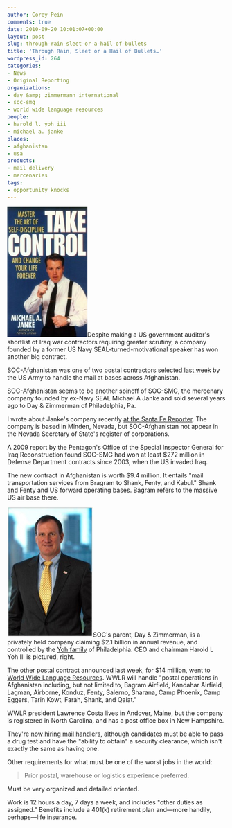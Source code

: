```yaml
---
author: Corey Pein
comments: true
date: 2010-09-20 10:01:07+00:00
layout: post
slug: through-rain-sleet-or-a-hail-of-bullets
title: 'Through Rain, Sleet or a Hail of Bullets…'
wordpress_id: 264
categories:
- News
- Original Reporting
organizations:
- day &amp; zimmermann international
- soc-smg
- world wide language resources
people:
- harold l. yoh iii
- michael a. janke
places:
- afghanistan
- usa
products:
- mail delivery
- mercenaries
tags:
- opportunity knocks
---
```


![](/images/2010/09/SOC-SMG-michael-a-janke-185x300.jpg)Despite making a US government auditor's shortlist of Iraq war contractors requiring greater scrutiny, a company founded by a former US Navy SEAL-turned-motivational speaker has won another big contract.

SOC-Afghanistan was one of two postal contractors [selected last week](http://www.defense.gov/contracts/contract.aspx?contractid=4365) by the US Army to handle the mail at bases across Afghanistan.

SOC-Afghanistan seems to be another spinoff of SOC-SMG, the mercenary company founded by ex-Navy SEAL Michael A Janke and sold several years ago to Day & Zimmerman of Philadelphia, Pa.  <!-- more -->

I wrote about Janke's company recently [at the Santa Fe Reporter](http://www.sfreporter.com/santafe/article-5648-money-machine.html). The company is based in Minden, Nevada, but SOC-Afghanistan not appear in the Nevada Secretary of State's register of corporations. 

A 2009 report by the Pentagon's Office of the Special Inspector General for Iraq Reconstruction found SOC-SMG had won at least $272 million in Defense Department contracts since 2003, when the US invaded Iraq.

The new contract in Afghanistan is worth $9.4 million. It entails "mail transportation services from Bragram to Shank, Fenty, and Kabul." Shank and Fenty and US forward operating bases. Bagram refers to the massive US air base there.

![Day & Zimmerman CEO Harold L Yoh III](/images/2010/09/harold-l-yoh-iii-day-zimmerman-198x300.jpg)SOC's parent, Day & Zimmerman, is a privately held company claiming $2.1 billion in annual revenue, and controlled by the [Yoh family](http://www.dayzim.com/About_DZ/Leadership) of Philadelphia. CEO and chairman Harold L Yoh III is pictured, right.

The other postal contract announced last week, for $14 million, went to [World Wide Language Resources](http://www.wwlr.com/aboutus/). WWLR will handle "postal operations in Afghanistan including, but not limited to, Bagram Airfield, Kandahar Airfield, Lagman, Airborne, Konduz, Fenty, Salerno, Sharana, Camp Phoenix, Camp Eggers, Tarin Kowt, Farah, Shank, and Qaiat."

WWLR president Lawrence Costa lives in Andover, Maine, but the company is registered in North Carolina, and has a post office box in New Hampshire.

They're [now hiring mail handlers](http://www.wwlr.com/careers/postal.asp), although candidates must be able to pass a drug test and have the "ability to obtain" a security clearance, which isn't exactly the same as having one.

Other requirements for what must be one of the worst jobs in the world:


> Prior postal, warehouse or logistics experience preferred.

Must be very organized and detailed oriented.


Work is 12 hours a day, 7 days a week, and includes "other duties as assigned." Benefits include a 401(k) retirement plan and—more handily, perhaps—life insurance.
